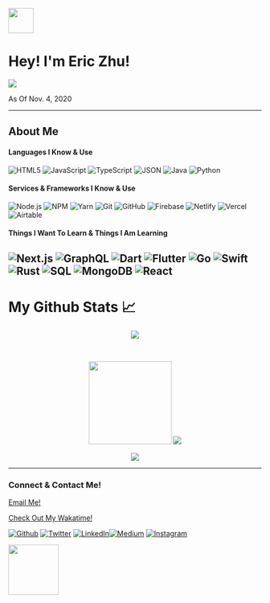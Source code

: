 <img src="https://raw.githubusercontent.com/aditya1rawat/aditya1rawat/master/images/wave.gif" width="50px"><h1>Hey! I'm Eric Zhu!</h1>

![](https://komarev.com/ghpvc/?username=ericzhu105&color=4285F4)

As Of Nov. 4, 2020

---

<h2>About Me</h2>
<h4>Languages I Know & Use</h4>

![HTML5](https://img.shields.io/badge/-HTML5-000000?style=flat&logo=HTML5)
![JavaScript](https://img.shields.io/badge/-JavaScript-000000?style=flat&logo=javascript)
![TypeScript](https://img.shields.io/badge/-TypeScript-000000?style=flat&logo=typescript&logoColor=007ACC)
![JSON](https://img.shields.io/badge/-JSON-000000?style=flat&logo=json&logoColor=007ACC)
![Java](https://img.shields.io/badge/-Java-000000?style=flat&logo=Java&logoColor=007396)
![Python](https://img.shields.io/badge/-Python-000000?style=flat&logo=python)

<h4>Services & Frameworks I Know & Use</h4>

![Node.js](https://img.shields.io/badge/-Node.js-000000?style=flat&logo=node.js&logoColor=339933)
![NPM](https://img.shields.io/badge/-NPM-000000?style=flat&logo=npm&logoColor=339933)
![Yarn](https://img.shields.io/badge/-Yarn-000000?style=flat&logo=yarn&logoColor=F05032)
![Git](https://img.shields.io/badge/-Git-000000?style=flat&logo=git&logoColor=F05032)
![GitHub](https://img.shields.io/badge/-GitHub-000000?style=flat&logo=github&logoColor=339933)
![Firebase](https://img.shields.io/badge/-Firebase-000000?style=flat&logo=firebase&logoColor=FCC624)
![Netlify](https://img.shields.io/badge/-Netlify-000000?style=flat&logo=netlify&logoColor=F05032)
![Vercel](https://img.shields.io/badge/-Vercel-000000?style=flat&logo=vercel&logoColor=61DAFB)
![Airtable](https://img.shields.io/badge/-Airtable-000000?style=flat&logo=airtable&logoColor=FCC624)

<h4>Things I Want To Learn & Things I Am Learning</h4>

![Next.js](https://img.shields.io/badge/-Next.js-000000?style=flat&logo=next.js&logoColor=339933)
![GraphQL](https://img.shields.io/badge/-GraphQL-000000?style=flat&logo=graphql&logoColor=339933)
![Dart](https://img.shields.io/badge/-Dart-000000?style=flat&logo=dart&logoColor=339933)
![Flutter](https://img.shields.io/badge/-Flutter-000000?style=flat&logo=flutter&logoColor=339933)
![Go](https://img.shields.io/badge/-Go-000000?style=flat&logo=go&logoColor=339933)
![Swift](https://img.shields.io/badge/-Swift-000000?style=flat&logo=swift&logoColor=339933)
![Rust](https://img.shields.io/badge/-Rust-000000?style=flat&logo=rust&logoColor=339933)
![SQL](https://img.shields.io/badge/-SQL-000000?style=flat&logo=MySQLColor=339933)
![MongoDB](https://img.shields.io/badge/-MongoDB-000000?style=flat&logo=mongodb&logoColor=339933)
![React](https://img.shields.io/badge/-React-000000?style=flat&logo=React&logoColor=61DAFB)
---

<h1>My Github Stats &#x1f4c8;</h1>

<div>
  <p align="center">
  <a href="https://github.com/ryo-ma/github-profile-trophy">
    <img align="center" margin="10" src="https://github-profile-trophy.vercel.app/?username=ryo-ma&column=7&margin-w=15&margin-h=15&theme=onedark"/>
  </a>
  </p>
</div>
<br />
<div align="center">
  <p align="center">
    <img height="165" src="https://github-readme-stats.vercel.app/api?username=aditya1rawat&count_private=true&include_all_commits=true&show_icons=true&theme=radical" />
    <img src="https://github-readme-stats.vercel.app/api/top-langs/?username=aditya1rawat&layout=compact&theme=radical" />
  </p>
  <p align="center">
    <img src="https://github-readme-stats.vercel.app/api/wakatime?username=aditya1rawat&theme=radical" />
  </p>
</div>

---

<h3>Connect & Contact Me!</h3>
<p><a href="mailto:ericzhu105@gmail.com">Email Me!</a></p>
<p><a href="https://wakatime.com/@aditya1rawat" target="_blank">Check Out My Wakatime!</a></p>
<p><a href="https://github.com/aditya1rawat" target="_blank"><img alt="Github" src="https://img.shields.io/badge/GitHub-%2312100E.svg?&style=for-the-badge&logo=Github&logoColor=white" /></a> <a href="https://twitter.com/aditya1rawat" target="_blank"><img alt="Twitter" src="https://img.shields.io/badge/twitter-%231DA1F2.svg?&style=for-the-badge&logo=twitter&logoColor=white" /></a> <a href="https://www.linkedin.com/in/aditya1rawat/" target="_blank"><img alt="LinkedIn" src="https://img.shields.io/badge/linkedin-%230077B5.svg?&style=for-the-badge&logo=linkedin&logoColor=white" /></a><a href="https://medium.com/@aditya1rawat" target="_blank"><img alt="Medium" src="https://img.shields.io/badge/medium-%2312100E.svg?&style=for-the-badge&logo=medium&logoColor=white" /></a> <a href="https://www.instagram.com/ad1tya_rawhaaat/" target="_blank"><img alt="Instagram" src="https://img.shields.io/badge/instagram-%7232BD.svg?&style=for-the-badge&logo=instagram&logoColor=white" /></a>
</p>

<a href="https://hackclub.com/"><img src="https://assets.hackclub.com/flag-orpheus-left.png" width="100"></a>

